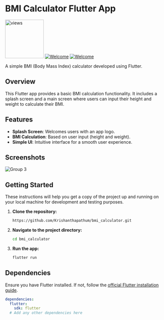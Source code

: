 # BMI Calculator Flutter App

<a href="#"><img alt="views" title="Github views" src="https://komarev.com/ghpvc/?username=isurusandaruwan697&label=Profile%20views&color=0e75b6&style=flat" width="125"/></a>
[![Welcome](https://img.shields.io/badge/-Welcome-brightgreen)](#) 
[![Welcome](https://img.shields.io/badge/Mobile%20Application-orange)](#)

A simple BMI (Body Mass Index) calculator developed using Flutter.

## Overview

This Flutter app provides a basic BMI calculation functionality. It includes a splash screen and a main screen where users can input their height and weight to calculate their BMI.

## Features

- **Splash Screen**: Welcomes users with an app logo.
- **BMI Calculation**: Based on user input (height and weight).
- **Simple UI**: Intuitive interface for a smooth user experience.

## Screenshots

![Group 3](https://github.com/Krishanthapathum/bmi_calculator/assets/87825292/599700d0-f50f-46fb-801b-349a0a471804)


## Getting Started

These instructions will help you get a copy of the project up and running on your local machine for development and testing purposes.

1. **Clone the repository:**

    ```bash
    https://github.com/Krishanthapathum/bmi_calculator.git
    ```

2. **Navigate to the project directory:**

    ```bash
    cd bmi_calculator
    ```

3. **Run the app:**

    ```bash
    flutter run
    ```

## Dependencies

Ensure you have Flutter installed. If not, follow the [official Flutter installation guide](https://flutter.dev/docs/get-started/install).

```yaml
dependencies:
  flutter:
    sdk: flutter
  # Add any other dependencies here
